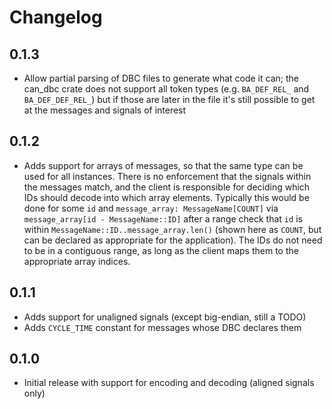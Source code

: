 # Changelog

## 0.1.3
* Allow partial parsing of DBC files to generate what code it can; the can_dbc crate does not support all token types (e.g. `BA_DEF_REL_` and `BA_DEF_DEF_REL_`) but if those are later in the file it's still possible to get at the messages and signals of interest

## 0.1.2
* Adds support for arrays of messages, so that the same type can be used for all instances.  There is no enforcement that the signals within the messages match, and the client is responsible for deciding which IDs should decode into which array elements.  Typically this would be done for some `id` and `message_array: MessageName[COUNT]` via `message_array[id - MessageName::ID]` after a range check that `id` is within `MessageName::ID..message_array.len()` (shown here as `COUNT`, but can be declared as appropriate for the application).  The IDs do not need to be in a contiguous range, as long as the client maps them to the appropriate array indices.

## 0.1.1
* Adds support for unaligned signals (except big-endian, still a TODO)
* Adds `CYCLE_TIME` constant for messages whose DBC declares them

## 0.1.0
* Initial release with support for encoding and decoding (aligned signals only)
